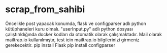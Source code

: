 # scrap_from_sahibi
 Öncelikle post yapacak konumda, flask ve configparser adlı python kütüphaneleri kuru olmalı. "userInput.py" adlı  python dosyası çalıştırıldığında docker kodları da otomatik olarak çalışmaktadır.
Mail olarak mailtrap.io kullanılmıştır, test icin mailtrap.io bilgilerinizi girmeniz gerekecektir.
	pip install Flask
	pip install configparser




